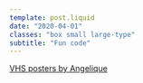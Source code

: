 ```yaml
---
template: post.liquid
date: "2020-04-01"
classes: "box small large-type"
subtitle: "Fun code"
---
```


[VHS posters by Angelique](https://codepen.io/angeliquejw/pen/BaNMqRy)